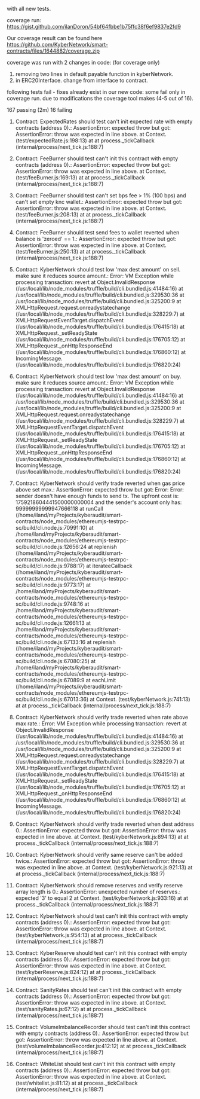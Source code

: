 with all new tests.

coverage run:
https://gist.github.com/ilanDoron/54bf64fbbe1b75ffc38f6ef9837e2fd9

Our coverage result can be found here
https://github.com/KyberNetwork/smart-contracts/files/1644882/coverage.zip

coverage was run with 2 changes in code: (for coverage only)
1. removing two lines in default payable function in kyberNetwork.
2. in ERC20Interface. change from interface to contract.

following tests fail - fixes already exist in our new code:
some fail only in coverage run. due to modifications the coverage tool makes (4-5 out of 16).

167 passing (2m)
  16 failing

  1) Contract: ExpectedRates should test can't init expected rate with empty contracts (address 0).:
     AssertionError: expected throw but got: AssertionError: throw was expected in line above.
      at Context.<anonymous> (test/expectedRate.js:198:13)
      at <anonymous>
      at process._tickCallback (internal/process/next_tick.js:188:7)

  2) Contract: FeeBurner should test can't init this contract with empty contracts (address 0).:
     AssertionError: expected throw but got: AssertionError: throw was expected in line above.
      at Context.<anonymous> (test/feeBurner.js:169:13)
      at <anonymous>
      at process._tickCallback (internal/process/next_tick.js:188:7)

  3) Contract: FeeBurner should test can't set bps fee > 1% (100 bps) and can't set empty knc wallet.:
     AssertionError: expected throw but got: AssertionError: throw was expected in line above.
      at Context.<anonymous> (test/feeBurner.js:208:13)
      at <anonymous>
      at process._tickCallback (internal/process/next_tick.js:188:7)

  4) Contract: FeeBurner should test send fees to wallet reverted when balance is 'zeroed' == 1.:
     AssertionError: expected throw but got: AssertionError: throw was expected in line above.
      at Context.<anonymous> (test/feeBurner.js:250:13)
      at <anonymous>
      at process._tickCallback (internal/process/next_tick.js:188:7)

  5) Contract: KyberNetwork should test low 'max dest amount' on sell. make sure it reduces source amount.:
     Error: VM Exception while processing transaction: revert
      at Object.InvalidResponse (/usr/local/lib/node_modules/truffle/build/cli.bundled.js:41484:16)
      at /usr/local/lib/node_modules/truffle/build/cli.bundled.js:329530:36
      at /usr/local/lib/node_modules/truffle/build/cli.bundled.js:325200:9
      at XMLHttpRequest.request.onreadystatechange (/usr/local/lib/node_modules/truffle/build/cli.bundled.js:328229:7)
      at XMLHttpRequestEventTarget.dispatchEvent (/usr/local/lib/node_modules/truffle/build/cli.bundled.js:176415:18)
      at XMLHttpRequest._setReadyState (/usr/local/lib/node_modules/truffle/build/cli.bundled.js:176705:12)
      at XMLHttpRequest._onHttpResponseEnd (/usr/local/lib/node_modules/truffle/build/cli.bundled.js:176860:12)
      at IncomingMessage.<anonymous> (/usr/local/lib/node_modules/truffle/build/cli.bundled.js:176820:24)

  6) Contract: KyberNetwork should test low 'max dest amount' on buy. make sure it reduces source amount.:
     Error: VM Exception while processing transaction: revert
      at Object.InvalidResponse (/usr/local/lib/node_modules/truffle/build/cli.bundled.js:41484:16)
      at /usr/local/lib/node_modules/truffle/build/cli.bundled.js:329530:36
      at /usr/local/lib/node_modules/truffle/build/cli.bundled.js:325200:9
      at XMLHttpRequest.request.onreadystatechange (/usr/local/lib/node_modules/truffle/build/cli.bundled.js:328229:7)
      at XMLHttpRequestEventTarget.dispatchEvent (/usr/local/lib/node_modules/truffle/build/cli.bundled.js:176415:18)
      at XMLHttpRequest._setReadyState (/usr/local/lib/node_modules/truffle/build/cli.bundled.js:176705:12)
      at XMLHttpRequest._onHttpResponseEnd (/usr/local/lib/node_modules/truffle/build/cli.bundled.js:176860:12)
      at IncomingMessage.<anonymous> (/usr/local/lib/node_modules/truffle/build/cli.bundled.js:176820:24)

  7) Contract: KyberNetwork should verify trade reverted when gas price above set max.:
     AssertionError: expected throw but got: Error: Error: sender doesn't have enough funds to send tx. The upfront cost is: 1759218604441500000000004 and the sender's account only has: 99999999999947666118
    at runCall (/home/iland/myProjects/kyberaudit/smart-contracts/node_modules/ethereumjs-testrpc-sc/build/cli.node.js:70991:10)
    at /home/iland/myProjects/kyberaudit/smart-contracts/node_modules/ethereumjs-testrpc-sc/build/cli.node.js:12656:24
    at replenish (/home/iland/myProjects/kyberaudit/smart-contracts/node_modules/ethereumjs-testrpc-sc/build/cli.node.js:9788:17)
    at iterateeCallback (/home/iland/myProjects/kyberaudit/smart-contracts/node_modules/ethereumjs-testrpc-sc/build/cli.node.js:9773:17)
    at /home/iland/myProjects/kyberaudit/smart-contracts/node_modules/ethereumjs-testrpc-sc/build/cli.node.js:9748:16
    at /home/iland/myProjects/kyberaudit/smart-contracts/node_modules/ethereumjs-testrpc-sc/build/cli.node.js:12661:13
    at /home/iland/myProjects/kyberaudit/smart-contracts/node_modules/ethereumjs-testrpc-sc/build/cli.node.js:67133:16
    at replenish (/home/iland/myProjects/kyberaudit/smart-contracts/node_modules/ethereumjs-testrpc-sc/build/cli.node.js:67080:25)
    at /home/iland/myProjects/kyberaudit/smart-contracts/node_modules/ethereumjs-testrpc-sc/build/cli.node.js:67089:9
    at eachLimit (/home/iland/myProjects/kyberaudit/smart-contracts/node_modules/ethereumjs-testrpc-sc/build/cli.node.js:67013:36)
      at Context.<anonymous> (test/kyberNetwork.js:741:13)
      at <anonymous>
      at process._tickCallback (internal/process/next_tick.js:188:7)

  8) Contract: KyberNetwork should verify trade reverted when rate above max rate.:
     Error: VM Exception while processing transaction: revert
      at Object.InvalidResponse (/usr/local/lib/node_modules/truffle/build/cli.bundled.js:41484:16)
      at /usr/local/lib/node_modules/truffle/build/cli.bundled.js:329530:36
      at /usr/local/lib/node_modules/truffle/build/cli.bundled.js:325200:9
      at XMLHttpRequest.request.onreadystatechange (/usr/local/lib/node_modules/truffle/build/cli.bundled.js:328229:7)
      at XMLHttpRequestEventTarget.dispatchEvent (/usr/local/lib/node_modules/truffle/build/cli.bundled.js:176415:18)
      at XMLHttpRequest._setReadyState (/usr/local/lib/node_modules/truffle/build/cli.bundled.js:176705:12)
      at XMLHttpRequest._onHttpResponseEnd (/usr/local/lib/node_modules/truffle/build/cli.bundled.js:176860:12)
      at IncomingMessage.<anonymous> (/usr/local/lib/node_modules/truffle/build/cli.bundled.js:176820:24)

  9) Contract: KyberNetwork should verify trade reverted when dest address 0.:
     AssertionError: expected throw but got: AssertionError: throw was expected in line above.
      at Context.<anonymous> (test/kyberNetwork.js:894:13)
      at <anonymous>
      at process._tickCallback (internal/process/next_tick.js:188:7)

  10) Contract: KyberNetwork should verify same reserve can't be added twice.:
     AssertionError: expected throw but got: AssertionError: throw was expected in line above.
      at Context.<anonymous> (test/kyberNetwork.js:921:13)
      at <anonymous>
      at process._tickCallback (internal/process/next_tick.js:188:7)

  11) Contract: KyberNetwork should remove reserves and verify reserve array length is 0.:
     AssertionError: unexpected number of reserves.: expected '3' to equal 2
      at Context.<anonymous> (test/kyberNetwork.js:933:16)
      at <anonymous>
      at process._tickCallback (internal/process/next_tick.js:188:7)

  12) Contract: KyberNetwork should test can't init this contract with empty contracts (address 0).:
     AssertionError: expected throw but got: AssertionError: throw was expected in line above.
      at Context.<anonymous> (test/kyberNetwork.js:954:13)
      at <anonymous>
      at process._tickCallback (internal/process/next_tick.js:188:7)

  13) Contract: KyberReserve should test can't init this contract with empty contracts (address 0).:
     AssertionError: expected throw but got: AssertionError: throw was expected in line above.
      at Context.<anonymous> (test/kyberReserve.js:824:12)
      at <anonymous>
      at process._tickCallback (internal/process/next_tick.js:188:7)

  14) Contract: SanityRates should test can't init this contract with empty contracts (address 0).:
     AssertionError: expected throw but got: AssertionError: throw was expected in line above.
      at Context.<anonymous> (test/sanityRates.js:67:12)
      at <anonymous>
      at process._tickCallback (internal/process/next_tick.js:188:7)

  15) Contract: VolumeImbalanceRecorder should test can't init this contract with empty contracts (address 0).:
     AssertionError: expected throw but got: AssertionError: throw was expected in line above.
      at Context.<anonymous> (test/volumeImbalanceRecorder.js:412:12)
      at <anonymous>
      at process._tickCallback (internal/process/next_tick.js:188:7)

  16) Contract: WhiteList should test can't init this contract with empty contracts (address 0).:
     AssertionError: expected throw but got: AssertionError: throw was expected in line above.
      at Context.<anonymous> (test/whitelist.js:81:12)
      at <anonymous>
      at process._tickCallback (internal/process/next_tick.js:188:7)


